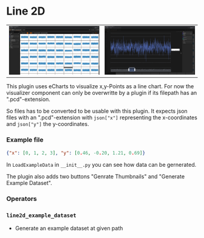 # Line 2D

| | |
| --- | --- |
|![Alt text](thumbnails.png)|![Alt text](modal.png)|

This plugin uses eCharts to visualize x,y-Points as a line chart.
For now the visualizer component can only be overwritte by a plugin if its filepath has an ".pcd"-extension.

So files has to be converted to be usable with this plugin. It expects json files with an ".pcd"-extension with `json["x"]` representing the x-coordinates and `json["y"]` the y-coordinates.

### Example file

```json
{"x": [0, 1, 2, 3], "y": [0.46, -0.20, 1.21, 0.69]}
```

In `LoadExampleData` in `__init__.py` you can see how data can be gernerated.

The plugin also adds two buttons "Genrate Thumbnails" and "Generate Example Dataset".


### Operators

### `line2d_example_dataset`

- Generate an example dataset at given path